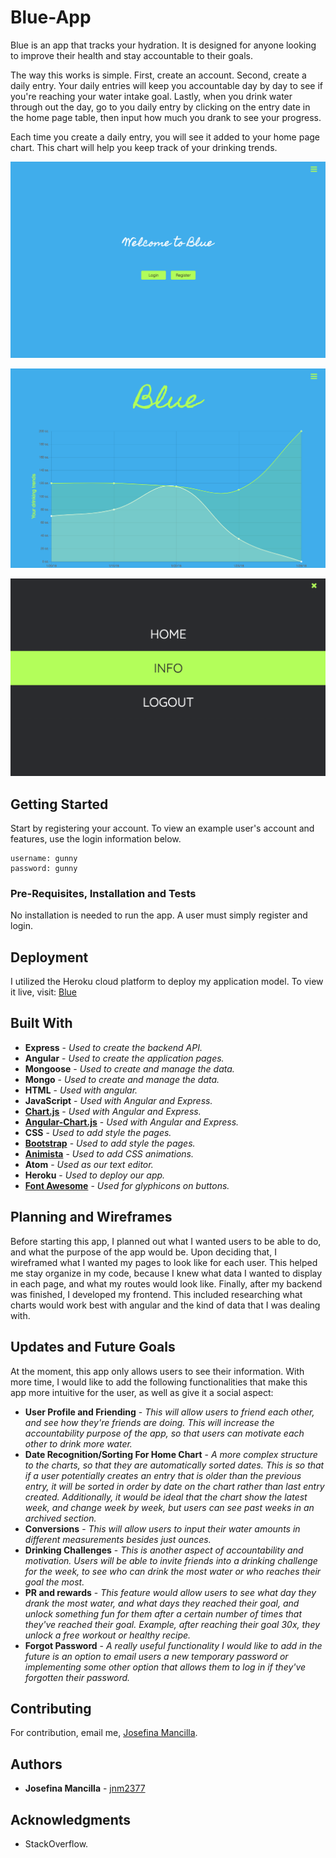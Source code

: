 # Blue-App
Blue is an app that tracks your hydration. It is designed for anyone looking to improve their health and stay accountable to their goals.

The way this works is simple. First, create an account. Second, create a daily entry. Your daily entries will keep you accountable day by day to see if you're reaching your water intake goal. Lastly, when you drink water through out the day, go to you daily entry by clicking on the entry date in the home page table, then input how much you drank to see your progress.

Each time you create a daily entry, you will see it added to your home page chart. This chart will help you keep track of your drinking trends.

![Login Page](public/assets/login.png)

![Home Page ](public/assets/home.png)

![Navigation](public/assets/nav.png)

## Getting Started

Start by registering your account. To view an example user's account and features, use the login information below.
```
username: gunny
password: gunny
```

### Pre-Requisites, Installation and Tests

No installation is needed to run the app. A user must simply register and login.


## Deployment
I utilized the Heroku cloud platform to deploy my application model. To view it live, visit:
[Blue](https://blueagua.herokuapp.com/)


## Built With

* **Express** - *Used to create the backend API.*
* **Angular** - *Used to create the application pages.*
* **Mongoose** - *Used to create and manage the data.*
* **Mongo** - *Used to create and manage the data.*
* **HTML** - *Used with angular.*
* **JavaScript** - *Used with Angular and Express.*
* **[Chart.js](http://www.chartjs.org/docs/latest/)** - *Used with Angular and Express.*
* **[Angular-Chart.js](http://jtblin.github.io/angular-chart.js/#getting_started)** - *Used with Angular and Express.*
* **CSS** - *Used to add style the pages.*
* **[Bootstrap](https://getbootstrap.com/)** - *Used to add style the pages.*
* **[Animista](http://animista.net/)** - *Used to add CSS animations.*
* **Atom** - *Used as our text editor.*
* **Heroku** - *Used to deploy our app.*
* **[Font Awesome](http://fontawesome.io/)** - *Used for glyphicons on buttons.*


## Planning and Wireframes
Before starting this app, I planned out what I wanted users to be able to do, and what the purpose of the app would be. Upon deciding that, I wireframed what I wanted my pages to look like for each user. This helped me stay organize in my code, because I knew what data I wanted to display in each page, and what my routes would look like. Finally, after my backend was finished, I developed my frontend. This included researching what charts would work best with angular and the kind of data that I was dealing with.



## Updates and Future Goals
At the moment, this app only allows users to see their information. With more time, I would like to add the following functionalities that make this app more intuitive for the user, as well as give it a social aspect:

* **User Profile and Friending** - *This will allow users to friend each other, and see how they're friends are doing. This will increase the accountability purpose of the app, so that users can motivate each other to drink more water.*
* **Date Recognition/Sorting For Home Chart** - *A more complex structure to the charts, so that they are automatically sorted dates. This is so that if a user potentially creates an entry that is older than the previous entry, it  will be sorted in order by date on the chart rather than last entry created. Additionally, it would be ideal that the chart show the latest week, and change week by week, but users can see past weeks in an archived section.*
* **Conversions** - *This will allow users to input their water amounts in different measurements besides just ounces.*
* **Drinking Challenges** - *This is another aspect of accountability and motivation. Users will be able to invite friends into a drinking challenge for the week, to see who can drink the most water or who reaches their goal the most.*
* **PR and rewards** - *This feature would allow users to see what day they drank the most water, and what days they reached their goal, and unlock something fun for them after a certain number of times that they've reached their goal. Example, after reaching their goal 30x, they unlock a free workout or healthy recipe.*
* **Forgot Password** - *A really useful functionality I would like to add in the future is an option to email users a new temporary password or implementing some other option that allows them to log in if they've forgotten their password.*

## Contributing

For contribution, email me, [Josefina Mancilla](josefinanoemi4@gmail.com).


## Authors
* **Josefina Mancilla** - [jnm2377](https://github.com/jnm2377)


## Acknowledgments

* StackOverflow.
